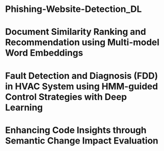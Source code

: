 # Phishing-Website-Detection_DL
# Document Similarity Ranking and Recommendation using Multi-model Word Embeddings
# Fault Detection and Diagnosis (FDD) in HVAC System using HMM-guided Control Strategies with Deep Learning
# Enhancing Code Insights through Semantic Change Impact Evaluation
